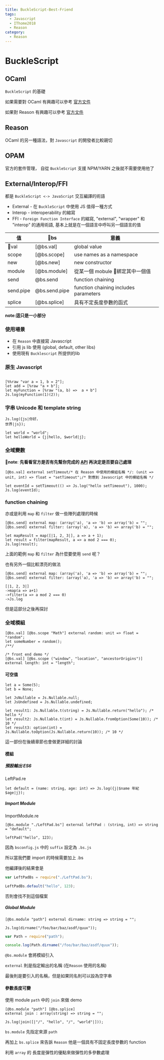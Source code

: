 ```yaml
---
title: BuckleScript-Best-Friend
tags:
  - Javascript
  - IThome2018
  - Reason
category:
  - Reason
---
```


# BuckleScript

## OCaml

`BuckleScript` 的基礎

如果需要對 OCaml 有興趣可以參考 [官方文件](https://realworldocaml.org/)

如果對 Reason 有興趣可以參考 [官方文件](https://reasonml.github.io/)

## Reason

OCaml 的另一種語法，對 `Javascript` 的開發者比較親切

## OPAM

官方的套件管理， 自從 `BuckleScript` 支援 NPM/YARN 之後就不需要使用他了

## External/Interop/FFI

都是 `BuckleScript <-> JavaScript` 交互編譯的術語

* External - 在 `BuckleScript` 中使用 JS 值得一種方式
* Interop - interoperability 的縮寫
* FFI - `Foreign Function Interface` 的縮寫, "external", "wrapper" 和 "interop" 的通用術語, 基本上就是在一個語言中呼叫另一個語言的值

| 值 | bs | 意義 |
|---|---|---|
| val | [@bs.val]  | global value |
| scope | [@bs.scope] | use names as a namespace |
| new | [@bs.new] | new constructor |
| module | [@bs.module] | 從某一個 mobule 綁定其中一個值 |
| send | @bs.send | function chaining |
| send.pipe | @bs.send.pipe | function chaining includes parameters |
| splice | [@bs.splice] | 具有不定長度參數的函式 |

**note:這只是一小部分**

### 使用場景

* 在 `Reason` 中直接寫 Javascript
* 引用 js lib 使用 (global, default, other libs)
* 使用現有 `Bucklescript` 所提供的lib

### 原生 Javascript

```reason

[%%raw "var a = 1, b = 2"];
let add = [%raw "a + b"];
let myFunction = [%raw "(a, b) =>  a + b"]
Js.log(myFunction(1)(2));
```

### 字串 Unicode 和 template string

```reason
Js.log({js|你好，
世界|js});

let world = "world";
let helloWorld = {j|hello, $world|j};
```

### 全域變數

**note**: **先看看官方是否有先幫你完成的 [API](https://reasonml.github.io/api/index.html) 再決定是否要自己處理**

```reason
[@bs.val] external setTimeout/* 在 Reason 中使用的模組名稱 */: (unit => unit, int) => float = "setTimeout";/* 對應到 Javascript 中的模組名稱 */

let eventId = setTimeout(() => Js.log("hello setTimeout"), 1000);
Js.log(eventId);
```

### function chaining

亦或是利用 `map` 和 `filter` 做一些陣列處理的時候

```reason
[@bs.send] external map: (array('a), 'a => 'b) => array('b) = "";
[@bs.send] external filter: (array('a), 'a => 'b) => array('b) = "";

let mapResult = map([|1, 2, 3|], a => a + 1);
let result = filter(mapResult, a => a mod 2 === 0);
Js.log(result);
```

上面的範例 `map` 和 `filter` 為什麼要使用 `send` 呢？

也有另外一個比較漂亮的做法

```reason
[@bs.send] external map: (array('a), 'a => 'b) => array('b) = "";
[@bs.send] external filter: (array('a), 'a => 'b) => array('b) = "";

[|1, 2, 3|]
->map(a => a+1)
->filter(a => a mod 2 === 0)
->Js.log
```

但是這部分之後再探討

### 全域模組

```reason
[@bs.val] [@bs.scope "Math"] external random: unit => float = "random";
let someNumber = random();
/**/

/* front end demo */
[@bs.val] [@bs.scope ("window", "location", "ancestorOrigins")] external length: int = "length";
```

#### 可空值

```reason
let a = Some(5);
let b = None;
```

```reason
let JsNullable = Js.Nullable.null;
let JsUndefined = Js.Nullable.undefined;

let result1: Js.Nullable.t(string) = Js.Nullable.return("hello"); /* hello */
let result2: Js.Nullable.t(int) = Js.Nullable.fromOption(Some(10)); /* 10 */
let result3: option(int) = Js.Nullable.toOption(Js.Nullable.return(10)); /* 10 */
```

這一部份在後續章節也會做更詳細的討論

#### 模組

##### 預設輸出 ES6

LeftPad.re
```reason
let default = (name: string, age: int) => Js.log({j|$name 年紀 $age|j});
```
##### Import Module
ImportModule.re
```reason
[@bs.module "./LeftPad.bs"] external leftPad : (string, int) => string = "default";

leftPad("hello", 123);
```

因為 `bsconfig.js` 中的 `suffix` 設定為 `.bs.js`

所以當我們要 import 的時候需要加上 .bs

他編譯後的結果會是
```javascript
var LeftPadBs = require("./LeftPad.bs");

LeftPadBs.default("hello", 123);
```

否則會找不到這個檔案

##### Global Module
```reason
[@bs.module "path"] external dirname: string => string = "";

Js.log(dirname("/foo/bar/baz/asdf/quux"));
```

```javascript
var Path = require("path");

console.log(Path.dirname("/foo/bar/baz/asdf/quux"));
```

`@bs.module` 會將模組引入

`external` 則是指定輸出的名稱 (在`Reason` 使用的名稱)

最後則是要引入的名稱，但是如果同名則可以設為空字串

#### 參數長度可變

使用 module `path` 中的 `join` 來做 demo

```reason
[@bs.module "path"] [@bs.splice]
external join : array(string) => string = "";

Js.log(join([|"/", "hello", "/", "world"|]));
```

`bs.module` 先指定來源 `path`

再加上 `bs.splice` 來告訴 `Reason` 他是一個具有不固定長度參數的 function

利用 `array` 的 長度是彈性的優點來做彈性的多參數處理
